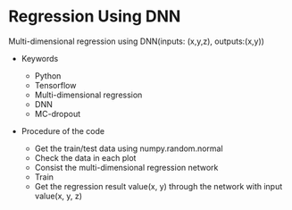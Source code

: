 # Regression Using DNN
Multi-dimensional regression using DNN(inputs: (x,y,z), outputs:(x,y))

* Keywords
  - Python
  - Tensorflow
  - Multi-dimensional regression
  - DNN
  - MC-dropout

* Procedure of the code
  - Get the train/test data using numpy.random.normal
  - Check the data in each plot
  - Consist the multi-dimensional regression network
  - Train
  - Get the regression result value(x, y) through the network with input value(x, y, z) 
